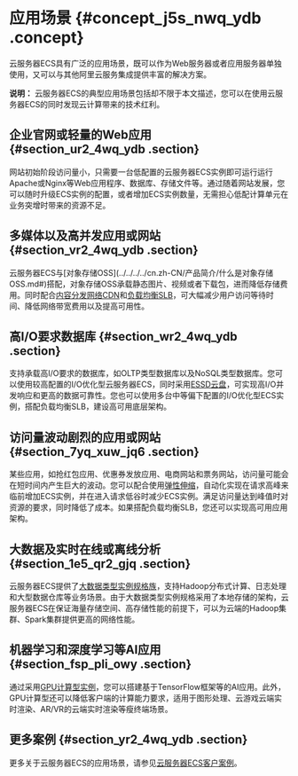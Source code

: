 # 应用场景 {#concept_j5s_nwq_ydb .concept}

云服务器ECS具有广泛的应用场景，既可以作为Web服务器或者应用服务器单独使用，又可以与其他阿里云服务集成提供丰富的解决方案。

**说明：** 云服务器ECS的典型应用场景包括却不限于本文描述，您可以在使用云服务器ECS的同时发现云计算带来的技术红利。

## 企业官网或轻量的Web应用 {#section_ur2_4wq_ydb .section}

网站初始阶段访问量小，只需要一台低配置的云服务器ECS实例即可运行运行Apache或Nginx等Web应用程序、数据库、存储文件等。通过随着网站发展，您可以随时升级ECS实例的配置，或者增加ECS实例数量，无需担心低配计算单元在业务突增时带来的资源不足。

## 多媒体以及高并发应用或网站 {#section_vr2_4wq_ydb .section}

云服务器ECS与[对象存储OSS](../../../../cn.zh-CN/产品简介/什么是对象存储 OSS.md#)搭配，对象存储OSS承载静态图片、视频或者下载包，进而降低存储费用。同时配合[内容分发网络CDN](../../../../cn.zh-CN/产品简介/什么是阿里云CDN.md#)和[负载均衡SLB](../../../../cn.zh-CN/产品简介/什么是负载均衡.md#)，可大幅减少用户访问等待时间、降低网络带宽费用以及提高可用性。

## 高I/O要求数据库 {#section_wr2_4wq_ydb .section}

支持承载高I/O要求的数据库，如OLTP类型数据库以及NoSQL类型数据库。您可以使用较高配置的I/O优化型云服务器ECS，同时采用[ESSD云盘](https://help.aliyun.com/knowledge_detail/64950.html)，可实现高I/O并发响应和更高的数据可靠性。您也可以使用多台中等偏下配置的I/O优化型ECS实例，搭配负载均衡SLB，建设高可用底层架构。

## 访问量波动剧烈的应用或网站 {#section_7yq_xuw_jq6 .section}

某些应用，如抢红包应用、优惠券发放应用、电商网站和票务网站，访问量可能会在短时间内产生巨大的波动。您可以配合使用[弹性伸缩](../../../../cn.zh-CN/产品简介/什么是弹性伸缩.md#)，自动化实现在请求高峰来临前增加ECS实例，并在进入请求低谷时减少ECS实例。满足访问量达到峰值时对资源的要求，同时降低了成本。如果搭配负载均衡SLB，您还可以实现高可用应用架构。

## 大数据及实时在线或离线分析 {#section_1e5_qr2_gjq .section}

云服务器ECS提供了[大数据类型实例规格族](../../../../cn.zh-CN/实例/选择实例规格/大数据型.md#)，支持Hadoop分布式计算、日志处理和大型数据仓库等业务场景。由于大数据类型实例规格采用了本地存储的架构，云服务器ECS在保证海量存储空间、高存储性能的前提下，可以为云端的Hadoop集群、Spark集群提供更高的网络性能。

## 机器学习和深度学习等AI应用 {#section_fsp_pli_owy .section}

通过采用[GPU计算型实例](../../../../cn.zh-CN/实例/选择实例规格/GPU计算型/什么是GPU计算型实例.md#)，您可以搭建基于TensorFlow框架等的AI应用。此外，GPU计算型还可以降低客户端的计算能力要求，适用于图形处理、云游戏云端实时渲染、AR/VR的云端实时渲染等瘦终端场景。

## 更多案例 {#section_yr2_4wq_ydb .section}

更多关于云服务器ECS的应用场景，请参见[云服务器ECS客户案例](http://www.aliyun.com/customer/)。

